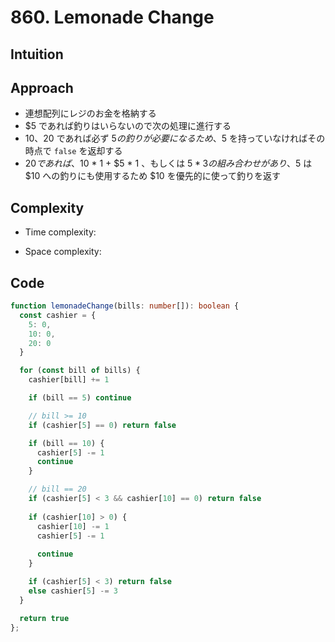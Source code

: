 # 860. Lemonade Change

## Intuition

## Approach
<!-- Describe your approach to solving the problem. -->
- 連想配列にレジのお金を格納する
- $5 であれば釣りはいらないので次の処理に進行する
- $10、$20 であれば必ず $5 の釣りが必要になるため、$5 を持っていなければその時点で `false` を返却する
- $20 であれば、$10 * 1 + $5 * 1 、もしくは $5 * 3 の組み合わせがあり、$5 は $10 への釣りにも使用するため $10 を優先的に使って釣りを返す

## Complexity

- Time complexity:
<!-- Add your time complexity here, e.g. $$O(n)$$ -->

- Space complexity:
<!-- Add your space complexity here, e.g. $$O(n)$$ -->

## Code

```ts
function lemonadeChange(bills: number[]): boolean {
  const cashier = {
    5: 0,
    10: 0,
    20: 0
  }

  for (const bill of bills) {
    cashier[bill] += 1

    if (bill == 5) continue

    // bill >= 10
    if (cashier[5] == 0) return false

    if (bill == 10) {
      cashier[5] -= 1
      continue
    }

    // bill == 20
    if (cashier[5] < 3 && cashier[10] == 0) return false
    
    if (cashier[10] > 0) {
      cashier[10] -= 1
      cashier[5] -= 1
      
      continue
    }

    if (cashier[5] < 3) return false
    else cashier[5] -= 3
  }

  return true
};
```
